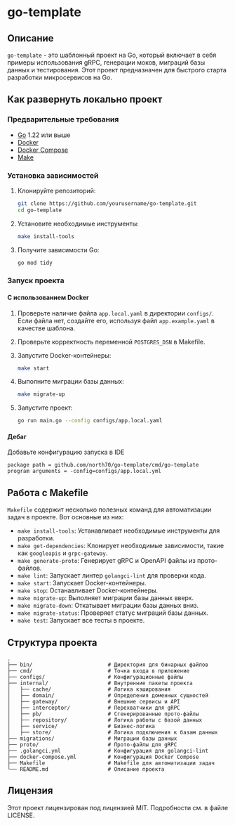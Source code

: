 # go-template

## Описание

`go-template` - это шаблонный проект на Go, который включает в себя примеры использования gRPC, генерации моков, миграций базы данных и тестирования. Этот проект предназначен для быстрого старта разработки микросервисов на Go.

## Как развернуть локально проект

### Предварительные требования

- [Go](https://golang.org/doc/install) 1.22 или выше
- [Docker](https://docs.docker.com/get-docker/)
- [Docker Compose](https://docs.docker.com/compose/install/)
- [Make](https://www.gnu.org/software/make/)

### Установка зависимостей

1. Клонируйте репозиторий:

    ```sh
    git clone https://github.com/yourusername/go-template.git
    cd go-template
    ```

2. Установите необходимые инструменты:

    ```sh
    make install-tools
    ```

3. Получите зависимости Go:

    ```sh
    go mod tidy
    ```

### Запуск проекта

#### С использованием Docker

1. Проверьте наличие файла `app.local.yaml` в директории `configs/`. Если файла нет, создайте его, используя файл `app.example.yaml` в качестве шаблона.

2. Проверьте корректность переменной `POSTGRES_DSN` в Makefile.

3. Запустите Docker-контейнеры:

    ```sh
    make start
    ```

4. Выполните миграции базы данных:

    ```sh
    make migrate-up
    ```

5. Запустите проект:

    ```sh
    go run main.go --config configs/app.local.yaml
    ```

#### Дебаг

Добавьте конфигурацию запуска в IDE
```
package path = github.com/north70/go-template/cmd/go-template
program arguments = -config=configs/app.local.yml
```
## Работа с Makefile

`Makefile` содержит несколько полезных команд для автоматизации задач в проекте. Вот основные из них:

- `make install-tools`: Устанавливает необходимые инструменты для разработки.
- `make get-dependencies`: Клонирует необходимые зависимости, такие как `googleapis` и `grpc-gateway`.
- `make generate-proto`: Генерирует gRPC и OpenAPI файлы из прото-файлов.
- `make lint`: Запускает линтер `golangci-lint` для проверки кода.
- `make start`: Запускает Docker-контейнеры.
- `make stop`: Останавливает Docker-контейнеры.
- `make migrate-up`: Выполняет миграции базы данных вверх.
- `make migrate-down`: Откатывает миграции базы данных вниз.
- `make migrate-status`: Проверяет статус миграций базы данных.
- `make test`: Запускает все тесты в проекте.

## Структура проекта

```plaintext
.
├── bin/                        # Директория для бинарных файлов
├── cmd/                        # Точка входа в приложение
├── configs/                    # Конфигурационные файлы
├── internal/                   # Внутренние пакеты проекта
│   ├── cache/                  # Логика кэширования
│   ├── domain/                 # Определения доменных сущностей
│   ├── gateway/                # Внешние сервисы и API
│   ├── interceptor/            # Перехватчики для gRPC
│   ├── pb/                     # Сгенерированные прото-файлы
│   ├── repository/             # Логика работы с базой данных
│   ├── service/                # Бизнес-логика
│   ├── store/                  # Логика подключения к базам данных
├── migrations/                 # Миграции базы данных
├── proto/                      # Прото-файлы для gRPC
├── .golangci.yml               # Конфигурация для golangci-lint
├── docker-compose.yml          # Конфигурация Docker Compose
├── Makefile                    # Makefile для автоматизации задач
└── README.md                   # Описание проекта
```

## Лицензия

Этот проект лицензирован под лицензией MIT. Подробности см. в файле LICENSE.
